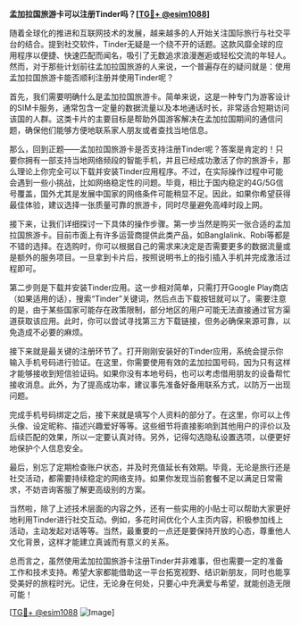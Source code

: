 **孟加拉国旅游卡可以注册Tinder吗？[[TG💪+ @esim1088](https://t.me/s/esim1088)]**

随着全球化的推进和互联网技术的发展，越来越多的人开始关注国际旅行与社交平台的结合。提到社交软件，Tinder无疑是一个绕不开的话题。这款风靡全球的应用程序以便捷、快速匹配而闻名，吸引了无数追求浪漫邂逅或轻松交流的年轻人。然而，对于那些计划前往孟加拉国旅游的人来说，一个普遍存在的疑问就是：使用孟加拉国旅游卡能否顺利注册并使用Tinder呢？

首先，我们需要明确什么是孟加拉国旅游卡。简单来说，这是一种专门为游客设计的SIM卡服务，通常包含一定量的数据流量以及本地通话时长，非常适合短期访问该国的人群。这类卡片的主要目标是帮助外国游客解决在孟加拉国期间的通信问题，确保他们能够方便地联系家人朋友或者查找当地信息。

那么，回到正题——孟加拉国旅游卡是否支持注册Tinder呢？答案是肯定的！只要你拥有一部支持当地网络频段的智能手机，并且已经成功激活了你的旅游卡，那么理论上你完全可以下载并安装Tinder应用程序。不过，在实际操作过程中可能会遇到一些小挑战，比如网络稳定性的问题。毕竟，相比于国内稳定的4G/5G信号覆盖，国外尤其是发展中国家的网络条件可能稍显不足。因此，如果你希望获得最佳体验，建议选择一张质量可靠的旅游卡，同时尽量避免高峰时段上网。

接下来，让我们详细探讨一下具体的操作步骤。第一步当然是购买一张合适的孟加拉国旅游卡。目前市面上有许多运营商提供此类产品，如Banglalink、Robi等都是不错的选择。在选购时，你可以根据自己的需求来决定是否需要更多的数据流量或是额外的服务项目。一旦拿到卡片后，按照说明书上的指引插入手机并完成激活过程即可。

第二步则是下载并安装Tinder应用。这一步相对简单，只需打开Google Play商店（如果适用的话），搜索“Tinder”关键词，然后点击下载按钮就可以了。需要注意的是，由于某些国家可能存在政策限制，部分地区的用户可能无法直接通过官方渠道获取该应用。此时，你可以尝试寻找第三方下载链接，但务必确保来源可靠，以免造成不必要的麻烦。

接下来就是最关键的注册环节了。打开刚刚安装好的Tinder应用，系统会提示你输入手机号码进行验证。在这里，你需要使用有效的孟加拉国号码，因为只有这样才能够接收到短信验证码。如果你没有本地号码，也可以考虑借用朋友的设备帮忙接收消息。此外，为了提高成功率，建议事先准备好备用联系方式，以防万一出现问题。

完成手机号码绑定之后，接下来就是填写个人资料的部分了。在这里，你可以上传头像、设定昵称、描述兴趣爱好等等。这些细节将直接影响到其他用户的评价以及后续匹配的效果，所以一定要认真对待。另外，记得勾选隐私设置选项，以便更好地保护个人信息安全。

最后，别忘了定期检查账户状态，并及时充值延长有效期。毕竟，无论是旅行还是社交活动，都需要持续稳定的网络支持。如果你发现当前套餐不足以满足日常需求，不妨咨询客服了解更高级别的方案。

当然啦，除了上述技术层面的内容之外，还有一些实用的小贴士可以帮助大家更好地利用Tinder进行社交互动。例如，多花时间优化个人主页内容，积极参加线上活动，主动发起对话等等。当然，最重要的一点还是要保持开放的心态，尊重他人文化背景，这样才能建立真诚而有意义的关系。

总而言之，虽然使用孟加拉国旅游卡注册Tinder并非难事，但也需要一定的准备工作和技术支持。希望大家都能借助这一平台拓宽视野、结识新朋友，同时也能享受美好的旅程时光。记住，无论身在何处，只要心中充满爱与希望，就能创造无限可能！

[[TG💪+ @esim1088](https://t.me/s/esim1088) ![Image](https://i.postimg.cc/4NQfJmqS/Snipaste-2025-05-13-00-14-12.png)]